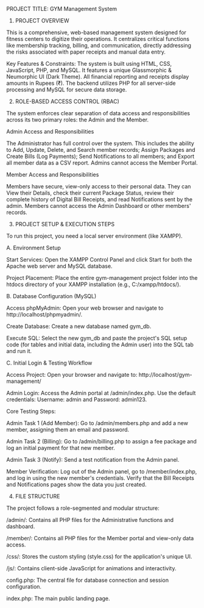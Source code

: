 PROJECT TITLE: GYM Management System

1. PROJECT OVERVIEW

This is a comprehensive, web-based management system designed for fitness centers to digitize their operations. It centralizes critical functions like membership tracking, billing, and communication, directly addressing the risks associated with paper receipts and manual data entry.

Key Features & Constraints:
The system is built using HTML, CSS, JavaScript, PHP, and MySQL. It features a unique Glassmorphic & Neumorphic UI (Dark Theme). All financial reporting and receipts display amounts in Rupees (₹). The backend utilizes PHP for all server-side processing and MySQL for secure data storage.

2. ROLE-BASED ACCESS CONTROL (RBAC)

The system enforces clear separation of data access and responsibilities across its two primary roles: the Admin and the Member.

Admin Access and Responsibilities

The Administrator has full control over the system. This includes the ability to Add, Update, Delete, and Search member records; Assign Packages and Create Bills (Log Payments); Send Notifications to all members; and Export all member data as a CSV report. Admins cannot access the Member Portal.

Member Access and Responsibilities

Members have secure, view-only access to their personal data. They can View their Details, check their current Package Status, review their complete history of Digital Bill Receipts, and read Notifications sent by the admin. Members cannot access the Admin Dashboard or other members' records.

3. PROJECT SETUP & EXECUTION STEPS

To run this project, you need a local server environment (like XAMPP).

A. Environment Setup

Start Services: Open the XAMPP Control Panel and click Start for both the Apache web server and MySQL database.

Project Placement: Place the entire gym-management project folder into the htdocs directory of your XAMPP installation (e.g., C:/xampp/htdocs/).

B. Database Configuration (MySQL)

Access phpMyAdmin: Open your web browser and navigate to http://localhost/phpmyadmin/.

Create Database: Create a new database named gym_db.

Execute SQL: Select the new gym_db and paste the project's SQL setup code (for tables and initial data, including the Admin user) into the SQL tab and run it.

C. Initial Login & Testing Workflow

Access Project: Open your browser and navigate to: http://localhost/gym-management/

Admin Login: Access the Admin portal at /admin/index.php. Use the default credentials: Username: admin and Password: admin123.

Core Testing Steps:

Admin Task 1 (Add Member): Go to /admin/members.php and add a new member, assigning them an email and password.

Admin Task 2 (Billing): Go to /admin/billing.php to assign a fee package and log an initial payment for that new member.

Admin Task 3 (Notify): Send a test notification from the Admin panel.

Member Verification: Log out of the Admin panel, go to /member/index.php, and log in using the new member's credentials. Verify that the Bill Receipts and Notifications pages show the data you just created.

4. FILE STRUCTURE

The project follows a role-segmented and modular structure:

/admin/: Contains all PHP files for the Administrative functions and dashboard.

/member/: Contains all PHP files for the Member portal and view-only data access.

/css/: Stores the custom styling (style.css) for the application's unique UI.

/js/: Contains client-side JavaScript for animations and interactivity.

config.php: The central file for database connection and session configuration.

index.php: The main public landing page.
